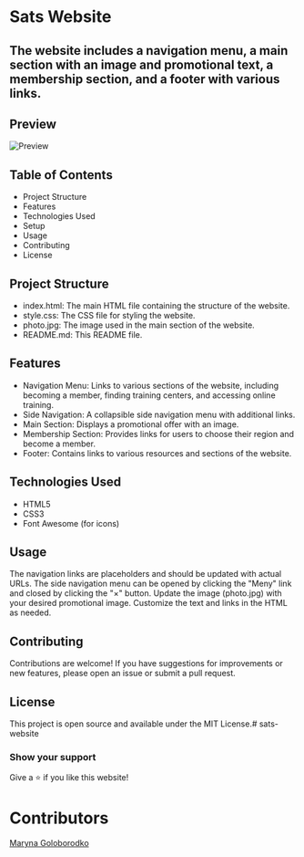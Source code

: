 # Sats Website

## The website includes a navigation menu, a main section with an image and promotional text, a membership section, and a footer with various links.

## Preview
![Preview](https://github.com/user-attachments/assets/a262167b-15af-48f1-9d87-4beb63c15503)

## Table of Contents
- Project Structure
- Features
- Technologies Used
- Setup
- Usage
- Contributing
- License

## Project Structure
- index.html: The main HTML file containing the structure of the website.
- style.css: The CSS file for styling the website.
- photo.jpg: The image used in the main section of the website.
- README.md: This README file.

## Features

- Navigation Menu: Links to various sections of the website, including becoming a member, finding training centers, and accessing online training.
- Side Navigation: A collapsible side navigation menu with additional links.
- Main Section: Displays a promotional offer with an image.
- Membership Section: Provides links for users to choose their region and become a member.
- Footer: Contains links to various resources and sections of the website.

## Technologies Used
- HTML5
- CSS3
- Font Awesome (for icons)

## Usage
The navigation links are placeholders and should be updated with actual URLs.
The side navigation menu can be opened by clicking the "Meny" link and closed by clicking the "×" button.
Update the image (photo.jpg) with your desired promotional image.
Customize the text and links in the HTML as needed.

## Contributing
Contributions are welcome! If you have suggestions for improvements or new features, please open an issue or submit a pull request.

## License
This project is open source and available under the MIT License.# sats-website

### Show your support

Give a ⭐ if you like this website!

# Contributors
[Maryna Goloborodko](https://github.com/maryna-gol)
